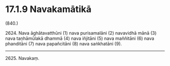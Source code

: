 

# 17.1.9 Navakamātikā




(840.)

2624\. Nava āghātavatthūni (1) nava purisamalāni (2) navavidhā mānā (3) nava taṇhāmūlakā dhammā (4) nava iñjitāni (5) nava maññitāni (6) nava phanditāni (7) nava papañcitāni (8) nava saṅkhatāni (9).

---

2625\. Navakaṃ.






